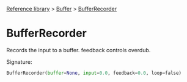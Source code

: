 [Reference library](../index.md) > [Buffer](index.md) > [BufferRecorder](bufferrecorder.md)

# BufferRecorder

Records the input to a buffer. feedback controls overdub.

Signature:
```python
BufferRecorder(buffer=None, input=0.0, feedback=0.0, loop=false)
```
